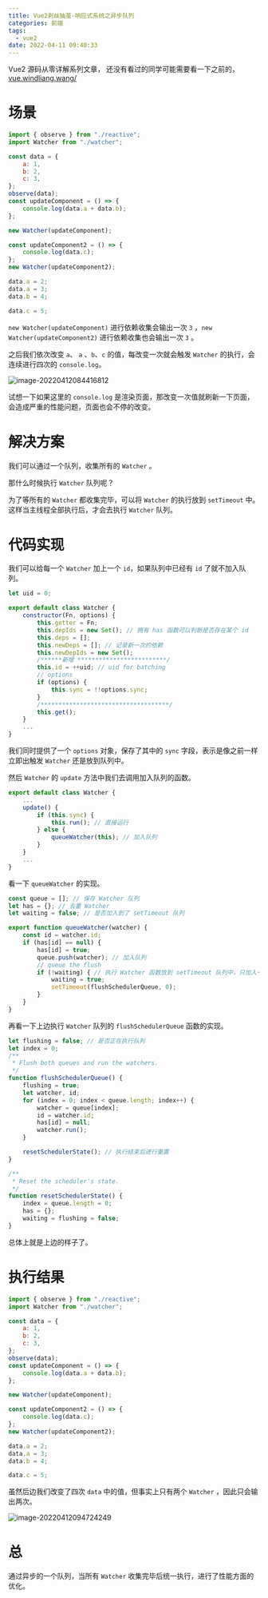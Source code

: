 ```yaml
---
title: Vue2剥丝抽茧-响应式系统之异步队列
categories: 前端
tags:
  - vue2
date: 2022-04-11 09:40:33
---
```


Vue2 源码从零详解系列文章， 还没有看过的同学可能需要看一下之前的，[vue.windliang.wang/](https://vue.windliang.wang/)

# 场景

```js
import { observe } from "./reactive";
import Watcher from "./watcher";

const data = {
    a: 1,
    b: 2,
    c: 3,
};
observe(data);
const updateComponent = () => {
    console.log(data.a + data.b);
};

new Watcher(updateComponent);

const updateComponent2 = () => {
    console.log(data.c);
};
new Watcher(updateComponent2);

data.a = 2;
data.a = 3;
data.b = 4;

data.c = 5;
```

`new Watcher(updateComponent)` 进行依赖收集会输出一次 `3` ，`new Watcher(updateComponent2)` 进行依赖收集也会输出一次 `3` 。

之后我们依次改变 `a`、 `a` 、`b`、`c` 的值，每改变一次就会触发 `Watcher` 的执行，会连续进行四次的 `console.log`。

![image-20220412084416812](https://windliangblog.oss-cn-beijing.aliyuncs.com/windliangblog.oss-cn-beijing.aliyuncs.comimage-20220412084416812.png)

 试想一下如果这里的 `console.log` 是渲染页面，那改变一次值就刷新一下页面，会造成严重的性能问题，页面也会不停的改变。

# 解决方案

我们可以通过一个队列，收集所有的 `Watcher` 。

那什么时候执行 `Watcher` 队列呢？

为了等所有的 `Watcher` 都收集完毕，可以将 `Watcher` 的执行放到 `setTimeout` 中。这样当主线程全部执行后，才会去执行 `Watcher` 队列。

# 代码实现

我们可以给每一个 `Watcher` 加上一个 `id`，如果队列中已经有 `id` 了就不加入队列。

```js
let uid = 0;

export default class Watcher {
    constructor(Fn, options) {
        this.getter = Fn;
        this.depIds = new Set(); // 拥有 has 函数可以判断是否存在某个 id
        this.deps = [];
        this.newDeps = []; // 记录新一次的依赖
        this.newDepIds = new Set();
      	/******新增 *************************/
        this.id = ++uid; // uid for batching
        // options
        if (options) {
            this.sync = !!options.sync;
        }
      	/************************************/
        this.get();
    }
    ...
}
```

我们同时提供了一个 `options` 对象，保存了其中的 `sync` 字段，表示是像之前一样立即出触发 `Watcher` 还是放到队列中。

然后 `Watcher` 的 `update` 方法中我们去调用加入队列的函数。

```js
export default class Watcher {
    ...
    update() {
        if (this.sync) {
            this.run(); // 直接运行
        } else {
            queueWatcher(this); // 加入队列
        }
    }
    ...
}
```

看一下 `queueWatcher` 的实现。

```js
const queue = []; // 保存 Watcher 队列
let has = {}; // 去重 Watcher
let waiting = false; // 是否加入到了 setTimeout 队列

export function queueWatcher(watcher) {
    const id = watcher.id;
    if (has[id] == null) {
        has[id] = true;
        queue.push(watcher); // 加入队列
        // queue the flush
        if (!waiting) { // 执行 Watcher 函数放到 setTimeout 队列中，只加入一次即可
            waiting = true;
            setTimeout(flushSchedulerQueue, 0);
        }
    }
}
```

再看一下上边执行 `Watcher` 队列的 `flushSchedulerQueue` 函数的实现。

```js
let flushing = false; // 是否正在执行队列
let index = 0;
/**
 * Flush both queues and run the watchers.
 */
function flushSchedulerQueue() {
    flushing = true;
    let watcher, id;
    for (index = 0; index < queue.length; index++) {
        watcher = queue[index];
        id = watcher.id;
        has[id] = null;
        watcher.run();
    }

    resetSchedulerState(); // 执行结束后进行重置
}

/**
 * Reset the scheduler's state.
 */
function resetSchedulerState() {
    index = queue.length = 0;
    has = {};
    waiting = flushing = false;
}
```

总体上就是上边的样子了。

# 执行结果

```js
import { observe } from "./reactive";
import Watcher from "./watcher";

const data = {
    a: 1,
    b: 2,
    c: 3,
};
observe(data);
const updateComponent = () => {
    console.log(data.a + data.b);
};

new Watcher(updateComponent);

const updateComponent2 = () => {
    console.log(data.c);
};
new Watcher(updateComponent2);

data.a = 2;
data.a = 3;
data.b = 4;

data.c = 5;
```

虽然后边我们改变了四次 `data` 中的值，但事实上只有两个 `Watcher` ，因此只会输出两次。

![image-20220412094724249](https://windliangblog.oss-cn-beijing.aliyuncs.com/windliangblog.oss-cn-beijing.aliyuncs.comimage-20220412094724249.png)

# 总

通过异步的一个队列，当所有 `Watcher` 收集完毕后统一执行，进行了性能方面的优化。

